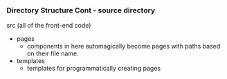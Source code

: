 ### Directory Structure Cont - source directory

src (all of the front-end code)
  - pages
    - components in here automagically become pages with paths based on their file name.
  - templates
    - templates for programmatically creating pages